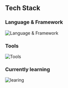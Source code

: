 ## Tech Stack

### Language & Framework

![Language & Framework](https://skillicons.dev/icons?i=ts,js,py,react,tailwind)

### Tools

![Tools](https://skillicons.dev/icons?i=vite,nodejs,git,jest,mongodb)

### Currently learning

![learing](https://skillicons.dev/icons?i=astro)
